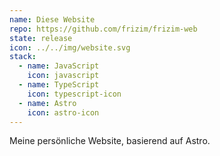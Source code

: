 ```yaml
---
name: Diese Website
repo: https://github.com/frizim/frizim-web
state: release
icon: ../../img/website.svg
stack:
  - name: JavaScript
    icon: javascript
  - name: TypeScript
    icon: typescript-icon
  - name: Astro
    icon: astro-icon
---
```

Meine persönliche Website, basierend auf Astro.